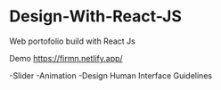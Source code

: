 # Design-With-React-JS
Web portofolio build with React Js

Demo https://firmn.netlify.app/

-Slider
-Animation
-Design Human Interface Guidelines
